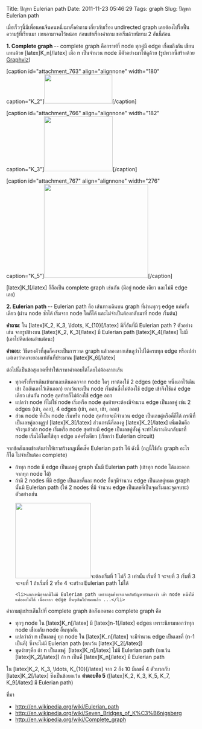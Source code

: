 Title: ปัญหา Eulerian path 
Date: 2011-11-23 05:46:29
Tags: graph 
Slug: ปัญหา Eulerian path 


เมื่อเร็วๆนี้มีเพื่อนคนจีนคนหนึ่งมาตั้งคำถาม เกี่ยวกับเรื่อง undirected graph เลยต้องไปรื้อฟื้นความรู้ที่เรียนมา เลยเอามาจดไว้หน่อย ก่อนเข้าเรื่องคำถาม ขอเริ่มด้วยนิยาม 2 อันนี้ก่อน

<strong>1. Complete graph </strong>-- complete graph คือกราฟที่ node ทุกคู่มี edge เชื่อมถึงกัน เขียนแทนด้วย [latex]K_n[/latex] เมื่อ n เป็นจำนวน node มีตัวอย่างมาให้ดูด้วย (รูปพวกนี้สร้างด้วย <a href="http://www.graphviz.org/">Graphviz</a>)

[caption id="attachment_763" align="alignnone" width="180" caption="K_2"]<img class="size-full wp-image-763" title="k2" src="http://wittawat.com/blog/wp-content/uploads/2011/11/k2.png" alt="" width="180" height="77" />[/caption]

[caption id="attachment_766" align="alignnone" width="182" caption="K_3"]<img class="size-full wp-image-766" title="k3" src="http://wittawat.com/blog/wp-content/uploads/2011/11/k3.png" alt="" width="182" height="146" />[/caption]

[caption id="attachment_767" align="alignnone" width="276" caption="K_5"]<img class="size-full wp-image-767" title="k5" src="http://wittawat.com/blog/wp-content/uploads/2011/11/k5.png" alt="" width="276" height="249" />[/caption]

[latex]K_1[/latex] ก็ถือเป็น complete graph เช่นกัน (มีอยู่ node เดียว และไม่มี edge เลย)

<strong>2. Eulerian path </strong>-- Eulerian path คือ เส้นทางเดินบน graph ที่ผ่านทุกๆ edge แค่ครั้งเดียว (ผ่าน node ซ้ำได้ เริ่มจาก node ใดก็ได้ และไม่จำเป็นต้องกลับมาที่ node เริ่มต้น)

<strong>คำถาม</strong>: ใน [latex]K_2, K_3, \ldots, K_{10}[/latex] มีกี่อันที่มี Eulerian path ? ตัวอย่างเช่น จากรูปข้างบน [latex]K_2, K_3[/latex] มี Eulerian path [latex]K_4[/latex] ไม่มี (เอาไปคิดก่อนอ่านต่อนะ)

<strong>คำตอบ</strong>: วิธีตรงตัวที่สุดก็คงจะเป็นการวาด graph แล้วลองลากเส้นดูว่าไปได้ครบทุก edge หรือเปล่า แต่เดาว่าคงจะยอมแพ้กันที่ประมาณ [latex]K_6[/latex]

ต่อไปนี้เป็นข้อสุงเกตที่ทำให้เราหาคำตอบได้โดยไม่ต้องลากเส้น
<ul>
	<li>ทุกครั้งที่เราเดินเข้ามาและเดินออกจาก node ใดๆ เราต้องใช้ 2 edges (edge หนึ่งเอาไว้เดินเข้า อีกอันเอาไว้เดินออก) ยกเว้นจะเป็น node เริ่มต้นซึ่งไม่ต้องใช้ edge เข้าจึงใช้แค่ edge เดียว เช่นกัน node สุดท้ายก็ไม่ต้องใช้ edge ออก</li>
	<li>แปลว่า node ที่ไม่ใช่ node เริ่มหรือ node สุดท้ายจะต้องมีจำนวน edge เป็นเลขคู่ เช่น 2 edges (เข้า, ออก), 4 edges (เข้า, ออก, เข้า, ออก)</li>
	<li>ส่วน node ที่เป็น node เริ่มหรือ node สุดท้ายจะมีจำนวน edge เป็นเลขคู่หรือคี่ก็ได้ กรณีที่เป็นเลขคู่ลองดูรูป [latex]K_3[/latex] ส่วนกรณีคี่ลองดู [latex]K_2[/latex]
เพิ่มเติมคือจริงๆแล้วถ้า node เริ่มหรือ node สุดท้ายมี edge เป็นเลขคู่ทั้งคู่ จะทำให้เราเดินกลับมาที่ node เริ่มได้โดยใช้ทุก edge แค่ครั้งเดียว (เรียกว่า Eulerian circuit)</li>
</ul>
จากข้อสังเกตข้างต้นทำให้เราสร้างกฎเพื่อเช็ค Eulerian path ได้ ดังนี้ (กฎนี้ใช้กับ graph อะไรก็ได้ ไม่จำเป็นต้อง complete)
<ul>
	<li>ถ้าทุก node มี edge เป็นเลขคู่ graph นั้นมี Eulerian path (เข้าทุก node ได้และออกจากทุก node ได้)</li>
	<li>ถ้ามี 2 nodes ที่มี edge เป็นเลขคี่และ node อื่นๆมีจำนวน edge เป็นเลขคู่หมด graph นั้นมี Eulerian path (ให้ 2 nodes ที่มี จำนวน edge เป็นเลขคี่เป็นจุดเริ่มและจุดจบซะ) ตัวอย่างเช่น</li>
<p style="text-align: left;"><img class="size-full wp-image-773 aligncenter" title="k4_1" src="http://wittawat.com/blog/wp-content/uploads/2011/11/k4_1.png" alt="" width="200" height="200" />จะต้องเริ่มที่ 1 ไม่ก็ 3 เท่านั้น เริ่มที่ 1 จะจบที่ 3 เริ่มที่ 3 จะจบที่ 1 ถ้าเริ่มที่ 2 หรือ 4 จะสร้าง Eulerian path ไม่ได้</p>

	<li>นอกเหนือจากนี้ไม่มี Eulerian path เพราะสุดท้ายจะเจอกับปัญหาทำนองว่า เข้า node หนึ่งได้แต่ออกไม่ได้ เนื่องจาก edge อื่นๆเดินไปหมดแล้ว ...</li>
</ul>
คำถามมุ่งประเด็นไปที่ complete graph ข้อสังเกตของ complete graph คือ
<ul>
	<li>ทุกๆ node ใน [latex]K_n[/latex] มี [latex]n-1[/latex] edges เพราะนิยามบอกว่าทุก node เชื่อมกับ node อื่นทุกอัน</li>
	<li>แปลว่าถ้า n เป็นเลขคู่ ทุก node ใน [latex]K_n[/latex] จะมีจำนวน edge เป็นเลขคี่ (n-1 เป็นคี่) ซึ่งจะไม่มี Eulerian path (ยกเว้น [latex]K_2[/latex])</li>
	<li>พูดง่ายๆคือ ถ้า n เป็นเลขคู่  [latex]K_n[/latex] ไม่มี Eulerian path (ยกเว้น [latex]K_2[/latex]) ถ้า n เป็นคี่ [latex]K_n[/latex] มี Eulerian path</li>
</ul>
ใน [latex]K_2, K_3, \ldots, K_{10}[/latex] จาก 2 ถึง 10 มีเลขคี่ 4 ตัวบวกกับ [latex]K_2[/latex] ซึ่งเป็นข้อยกเว้น <strong>คำตอบคือ 5</strong> ([latex]K_2, K_3, K_5, K_7, K_9[/latex] มี Eulerian path)

ที่มา
<ul>
	<li><a href="http://en.wikipedia.org/wiki/Eulerian_path">http://en.wikipedia.org/wiki/Eulerian_path</a></li>
	<li><a href="http://en.wikipedia.org/wiki/Seven_Bridges_of_K%C3%B6nigsberg">http://en.wikipedia.org/wiki/Seven_Bridges_of_K%C3%B6nigsberg</a></li>
	<li><a href="http://en.wikipedia.org/wiki/Complete_graph">http://en.wikipedia.org/wiki/Complete_graph</a></li>
</ul>
